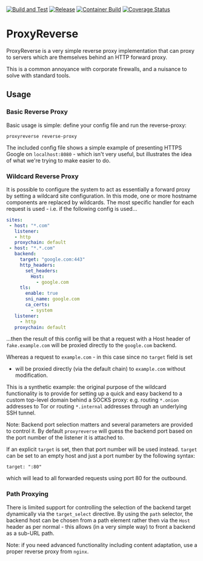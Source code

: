 [![Build and Test](https://github.com/wrouesnel/proxyreverse/actions/workflows/integration.yml/badge.svg)](https://github.com/wrouesnel/proxyreverse/actions/workflows/integration.yml)
[![Release](https://github.com/wrouesnel/proxyreverse/actions/workflows/release.yml/badge.svg)](https://github.com/wrouesnel/proxyreverse/actions/workflows/release.yml)
[![Container Build](https://github.com/wrouesnel/proxyreverse/actions/workflows/container.yml/badge.svg)](https://github.com/wrouesnel/proxyreverse/actions/workflows/container.yml)
[![Coverage Status](https://coveralls.io/repos/github/wrouesnel/proxyreverse/badge.svg?branch=main)](https://coveralls.io/github/wrouesnel/proxyreverse?branch=main)


# ProxyReverse

ProxyReverse is a very simple reverse proxy implementation that can proxy to servers
which are themselves behind an HTTP forward proxy.

This is a common annoyance with corporate firewalls, and a nuisance to solve with
standard tools.

## Usage

### Basic Reverse Proxy

Basic usage is simple: define your config file and run the reverse-proxy:

```shell
proxyreverse reverse-proxy
```

The included config file shows a simple example of presenting HTTPS Google on
`localhost:8080` - which isn't very useful, but illustrates the idea of what
we're trying to make easier to do.

### Wildcard Reverse Proxy

It is possible to configure the system to act as essentially a forward proxy
by setting a wildcard site configuration. In this mode, one or more hostname
components are replaced by wildcards. The most specific handler for each request
is used - i.e. if the following config is used...

```yaml
sites:
 - host: "*.com"
   listener:
   - http
   proxychain: default
 - host: "*.*.com"
   backend:
     target: "google.com:443"
     http_headers:
       set_headers:
         Host:
           - google.com
     tls:
       enable: true
       sni_name: google.com
       ca_certs:
         - system
   listener:
     - http
   proxychain: default
```

...then the result of this config will be that a request with a Host header 
of `fake.example.com` will be proxied directly to the `google.com` backend.

Whereas a request to `example.com` - in this case since no `target` field is set
- will be proxied directly (via the default chain) to `example.com` without
modification.

This is a synthetic example: the original purpose of the wildcard functionality
is to provide for setting up a quick and easy backend to a custom top-level
domain behind a SOCKS proxy: e.g. routing `*.onion` addresses to Tor or routing
`*.internal` addresses through an underlying SSH tunnel.

Note: Backend port selection matters and several parameters are provided to
control it. By default `proxyreverse` will guess the backend port based on the
port number of the listener it is attached to.

If an explicit `target` is set, then that port number will be used instead.
`target` can be set to an empty host and just a port number by the following
syntax:

```
target: ":80"
```

which will lead to all forwarded requests using port 80 for the outbound.

### Path Proxying

There is limited support for controlling the selection of the backend target
dynamically via the `target_select` directive. By using the `path` selector,
the backend host can be chosen from a path element rather then via the `Host`
header as per normal - this allows (in a very simple way) to front a backend
as a sub-URL path.

Note: if you need advanced functionality including content adaptation, use a
proper reverse proxy from `nginx`.